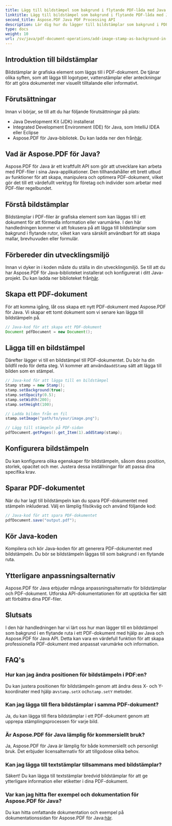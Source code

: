 ```yaml
---
title: Lägg till bildstämpel som bakgrund i flytande PDF-låda med Java
linktitle: Lägg till bildstämpel som bakgrund i flytande PDF-låda med Java
second_title: Aspose.PDF Java PDF Processing API
description: Lär dig hur du lägger till bildstämplar som bakgrund i PDF-filer med Java och Aspose.PDF för Java. Steg-för-steg guide med kodexempel för anpassat varumärke och information.
type: docs
weight: 10
url: /sv/java/pdf-document-operations/add-image-stamp-as-background-in-floating-box-of-pdf-using-java/
---
```


## Introduktion till bildstämplar

Bildstämplar är grafiska element som läggs till i PDF-dokument. De tjänar olika syften, som att lägga till logotyper, vattenstämplar eller anteckningar för att göra dokumentet mer visuellt tilltalande eller informativt.

## Förutsättningar

Innan vi börjar, se till att du har följande förutsättningar på plats:

- Java Development Kit (JDK) installerat
- Integrated Development Environment (IDE) för Java, som IntelliJ IDEA eller Eclipse
-  Aspose.PDF för Java-bibliotek. Du kan ladda ner den från[här](https://releases.aspose.com/pdf/java/).

## Vad är Aspose.PDF för Java?

Aspose.PDF för Java är ett kraftfullt API som gör att utvecklare kan arbeta med PDF-filer i sina Java-applikationer. Den tillhandahåller ett brett utbud av funktioner för att skapa, manipulera och optimera PDF-dokument, vilket gör det till ett värdefullt verktyg för företag och individer som arbetar med PDF-filer regelbundet.

## Förstå bildstämplar

Bildstämplar i PDF-filer är grafiska element som kan läggas till i ett dokument för att förmedla information eller varumärke. I den här handledningen kommer vi att fokusera på att lägga till bildstämplar som bakgrund i flytande rutor, vilket kan vara särskilt användbart för att skapa mallar, brevhuvuden eller formulär.

## Förbereder din utvecklingsmiljö

 Innan vi dyker in i koden måste du ställa in din utvecklingsmiljö. Se till att du har Aspose.PDF för Java-biblioteket installerat och konfigurerat i ditt Java-projekt. Du kan ladda ner biblioteket från[här](https://releases.aspose.com/pdf/java/).

## Skapa ett PDF-dokument

För att komma igång, låt oss skapa ett nytt PDF-dokument med Aspose.PDF för Java. Vi skapar ett tomt dokument som vi senare kan lägga till bildstämpeln på.

```java
// Java-kod för att skapa ett PDF-dokument
Document pdfDocument = new Document();
```

## Lägga till en bildstämpel

 Därefter lägger vi till en bildstämpel till PDF-dokumentet. Du bör ha din bildfil redo för detta steg. Vi kommer att använda`addStamp` sätt att lägga till bilden som en stämpel.

```java
// Java-kod för att lägga till en bildstämpel
Stamp stamp = new Stamp();
stamp.setBackground(true);
stamp.setOpacity(0.5);
stamp.setWidth(200);
stamp.setHeight(100);

// Ladda bilden från en fil
stamp.setImage("path/to/your/image.png");

// Lägg till stämpeln på PDF-sidan
pdfDocument.getPages().get_Item(1).addStamp(stamp);
```

## Konfigurera bildstämpeln

Du kan konfigurera olika egenskaper för bildstämpeln, såsom dess position, storlek, opacitet och mer. Justera dessa inställningar för att passa dina specifika krav.

## Sparar PDF-dokumentet

När du har lagt till bildstämpeln kan du spara PDF-dokumentet med stämpeln inkluderad. Välj en lämplig filsökväg och använd följande kod:

```java
// Java-kod för att spara PDF-dokumentet
pdfDocument.save("output.pdf");
```

## Kör Java-koden

Kompilera och kör Java-koden för att generera PDF-dokumentet med bildstämpeln. Du bör se bildstämpeln läggas till som bakgrund i en flytande ruta.

## Ytterligare anpassningsalternativ

Aspose.PDF för Java erbjuder många anpassningsalternativ för bildstämplar och PDF-dokument. Utforska API-dokumentationen för att upptäcka fler sätt att förbättra dina PDF-filer.

## Slutsats

I den här handledningen har vi lärt oss hur man lägger till en bildstämpel som bakgrund i en flytande ruta i ett PDF-dokument med hjälp av Java och Aspose.PDF för Java API. Detta kan vara en värdefull funktion för att skapa professionella PDF-dokument med anpassat varumärke och information.

## FAQ's

### Hur kan jag ändra positionen för bildstämpeln i PDF:en?

 Du kan justera positionen för bildstämpeln genom att ändra dess X- och Y-koordinater med hjälp av`stamp.setX` och`stamp.setY` metoder.

### Kan jag lägga till flera bildstämplar i samma PDF-dokument?

Ja, du kan lägga till flera bildstämplar i ett PDF-dokument genom att upprepa stämplingsprocessen för varje bild.

### Är Aspose.PDF för Java lämplig för kommersiellt bruk?

Ja, Aspose.PDF för Java är lämplig för både kommersiellt och personligt bruk. Det erbjuder licensalternativ för att tillgodose olika behov.

### Kan jag lägga till textstämplar tillsammans med bildstämplar?

Säkert! Du kan lägga till textstämplar bredvid bildstämplar för att ge ytterligare information eller etiketter i dina PDF-dokument.

### Var kan jag hitta fler exempel och dokumentation för Aspose.PDF för Java?

 Du kan hitta omfattande dokumentation och exempel på dokumentationssidan för Aspose.PDF för Java:[här](https://reference.aspose.com/pdf/java/).